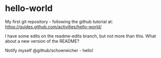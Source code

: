 # hello-world
My first git repository - following the github tutorial at:
https://guides.github.com/activities/hello-world/

I have some edits on the readme-edits branch,
but not more than this.
What about a new version of the README?

Notify myself @github/schoeneicher - hello!
